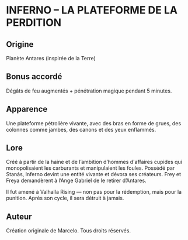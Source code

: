 # INFERNO – LA PLATEFORME DE LA PERDITION

## Origine
Planète Antares (inspirée de la Terre)

## Bonus accordé
Dégâts de feu augmentés + pénétration magique pendant 5 minutes.

## Apparence
Une plateforme pétrolière vivante, avec des bras en forme de grues, des colonnes comme jambes, des canons et des yeux enflammés.

## Lore
Créé à partir de la haine et de l’ambition d’hommes d'affaires cupides qui monopolisaient les carburants et manipulaient les foules. Possédé par Stanás, Inferno devint une entité vivante et dévora ses créateurs. Frey et Freya demandèrent à l’Ange Gabriel de le retirer d’Antares.

Il fut amené à Valhalla Rising — non pas pour la rédemption, mais pour la punition. Après son cycle, il sera détruit à jamais.

## Auteur
Création originale de Marcelo. Tous droits réservés.
